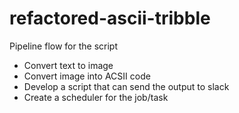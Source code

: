 # refactored-ascii-tribble

Pipeline flow for the script

- Convert text to image
- Convert image into ACSII code
- Develop a script that can send the output to slack
- Create a scheduler for the job/task
